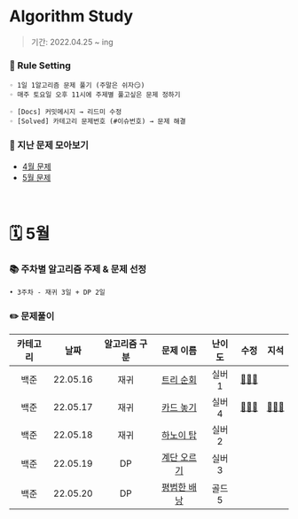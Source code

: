 # Algorithm Study
> 기간: 2022.04.25 ~ ing  

### 📌 Rule Setting
    ◦ 1일 1알고리즘 문제 풀기 (주말은 쉬자😏)  
    ◦ 매주 토요일 오후 11시에 주제별 풀고싶은 문제 정하기

```
◦ [Docs] 커밋메시지 → 리드미 수정
◦ [Solved] 카테고리 문제번호 (#이슈번호) → 문제 해결 
```

### 👀 지난 문제 모아보기
- [4월 문제](모아보기/4월문제.md)
- [5월 문제](모아보기/5월문제.md)

</br>

# 🗓 5월
### 📚 주차별 알고리즘 주제 & 문제 선정
    • 3주차 - 재귀 3일 + DP 2일


### ✏️ 문제풀이
| 카테고리 | 날짜 | 알고리즘 구분 | 문제 이름 | 난이도 | 수정 | 지석 |  
| :----------: | :----------: | :----------: | :----------: | :----------: | :----------: | :----------: | 
| 백준 | 22.05.16 | 재귀 | [트리 순회](https://www.acmicpc.net/problem/1991) | 실버 1 | [🙆🏻‍♀️](수정/Recursion/BOJ1991.md) |  |
| 백준 | 22.05.17 | 재귀 | [카드 놓기](https://www.acmicpc.net/problem/5568) | 실버 4 | [🙆🏻‍♀️](수정/Recursion/BOJ5568.md) | [🙆🏻‍♂️](지석/Recursion/BOJ5568.md) |
| 백준 | 22.05.18 | 재귀 | [하노이 탑](https://www.acmicpc.net/problem/1914) | 실버 2 |  |  |
| 백준 | 22.05.19 | DP | [계단 오르기](https://www.acmicpc.net/problem/2579) | 실버 3 |  |  |
| 백준 | 22.05.20 | DP | [평범한 배낭](https://www.acmicpc.net/problem/12865) | 골드 5 |  |  |